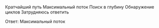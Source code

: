 Кратчайший путь
Максимальный поток
Поиск в глубину
Обнаружение циклов
Затрудняюсь ответить

Ответ: Максимальный поток